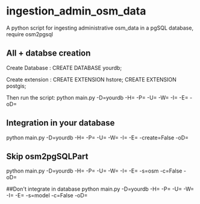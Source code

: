 # ingestion_admin_osm_data
A python script for ingesting administrative osm_data in a pgSQL database, require osm2pgsql 

## All + databse creation
Create Database : 
CREATE DATABASE yourdb;

Create extension : 
CREATE EXTENSION hstore;
CREATE EXTENSION postgis;

Then run the script:
python main.py -D=yourdb -H=<host> -P=<port> -U=<user> -W=<password> -I=<osmFilePath> -E=<osm2pgsqlPath> -oD=<nameOfOutputDatabase>


## Integration in your database
python main.py -D=yourdb -H=<host> -P=<port> -U=<user> -W=<password> -I=<osmFilePath> -E=<osm2pgsqlPath> -create=False -oD=<nameOfOutputDatabase>

## Skip osm2pgSQLPart
python main.py -D=yourdb -H=<host> -P=<port> -U=<user> -W=<password> -I=<osmFilePath> -E=<osm2pgsqlPath> -s=osm -c=False -oD=<nameOfOutputDatabase>

##Don't integrate in database
python main.py -D=yourdb -H=<host> -P=<port> -U=<user> -W=<password> -I=<osmFilePath> -E=<osm2pgsqlPath> -s=model -c=False -oD=<nameOfOutputDatabase>